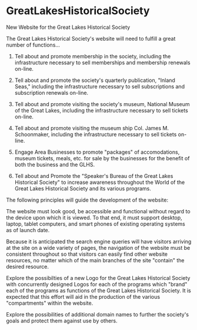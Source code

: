 # GreatLakesHistoricalSociety
New Website for the Great Lakes Historical Society

The Great Lakes Historical Society's website will need to fulfill a great number of functions...

1. Tell about and promote membership in the society, including the infrastructure necessary to sell memberships and membership renewals on-line.

2. Tell about and promote the society's quarterly publication, "Inland Seas," including the infrastructure necessary to sell subscriptions and subscription renewals on-line.

3. Tell about and promote visiting the society's museum, National Museum of the Great Lakes, including the infrastructure necessary to sell tickets on-line.

4. Tell about and promote visiting the museum ship Col. James M. Schoonmaker, including the infrastructure necessary to sell tickets on-line.

5. Engage Area Businesses to promote "packages" of accomodations, museum tickets, meals, etc. for sale by the businesses for the benefit of both the business and the GLHS.

6. Tell about and Promote the "Speaker's Bureau of the Great Lakes Historical Society" to increase awareness throughout the World of the Great Lakes Historical Society and its various programs.

The following principles will guide the development of the website:

The website must look good, be accessible and functional without regard to the device upon which it is viewed. To that end, it must support desktop, laptop, tablet computers, and smart phones of existing operating systems as of launch date.

Because it is anticipated the search engine queries will have visitors arriving at the site on a wide variety of pages, the navigation of the website must be consistent throughout so that visitors can easily find other website resources, no matter which of the main branches of the site "contain" the desired resource.

Explore the possibilties of a new Logo for the Great Lakes Historical Society with concurrently designed Logos for each of the programs which "brand" each of the programs as functions of the Great Lakes Historical Society. It is expected that this effort will aid in the production of the various "compartments" within the website.

Explore the possibilities of additional domain names to further the society's goals and protect them against use by others.

